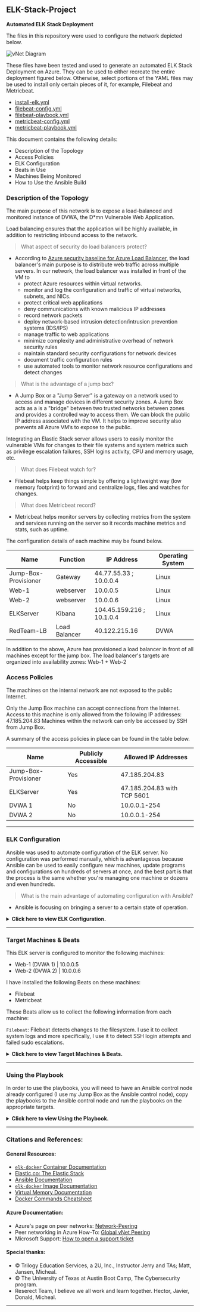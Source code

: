 ## ELK-Stack-Project
**Automated ELK Stack Deployment**
 
The files in this repository were used to configure the network depicted below.

![vNet Diagram](https://github.com/Diablo5G/ELK-Stack-Project/blob/main/Resources/Diagrams/ELK-Project-V1.jpg)
 
These files have been tested and used to generate an automated ELK Stack Deployment on Azure. They can be used to either recreate the entire deployment figured below. Otherwise, select portions of the YAML files may be used to install only certain pieces of it, for example, Filebeat and Metricbeat.

  - [install-elk.yml](https://github.com/Diablo5G/ELK-Stack-Project/blob/main/Ansible/install-elk.yml)
  - [filebeat-config.yml](https://github.com/Diablo5G/ELK-Stack-Project/blob/main/Ansible/filebeat-config.yml)
  - [filebeat-playbook.yml](https://github.com/Diablo5G/ELK-Stack-Project/blob/main/Ansible/filebeat-playbook.yml)
  - [metricbeat-config.yml](https://github.com/Diablo5G/ELK-Stack-Project/blob/main/Ansible/metricbeat-config.yml)
  - [metricbeat-playbook.yml](https://github.com/Diablo5G/ELK-Stack-Project/blob/main/Ansible/metricbeat-playbook.yml)
 
This document contains the following details:
- Description of the Topology
- Access Policies
- ELK Configuration
- Beats in Use
- Machines Being Monitored
- How to Use the Ansible Build
 
### Description of the Topology

The main purpose of this network is to expose a load-balanced and monitored instance of DVWA, the D*mn Vulnerable Web Application.

Load balancing ensures that the application will be highly available, in addition to restricting inbound access to the network.

> What aspect of security do load balancers protect?
- According to [Azure security baseline for Azure Load Balancer](https://bit.ly/3AnSRPV), the load balancer's main purpose is to distribute web traffic across multiple servers. In our network, the load balancer was installed in front of the VM to 
   - protect Azure resources within virtual networks.
   - monitor and log the configuration and traffic of virtual networks, subnets, and NICs.
   - protect critical web applications
   - deny communications with known malicious IP addresses
   - record network packets
   - deploy network-based intrusion detection/intrusion prevention systems (IDS/IPS)
   - manage traffic to web applications
   - minimize complexity and administrative overhead of network security rules
   - maintain standard security configurations for network devices
   - document traffic configuration rules
   - use automated tools to monitor network resource configurations and detect changes


> What is the advantage of a jump box?
- A Jump Box or a "Jump Server" is a gateway on a network used to access and manage devices in different security zones. A Jump Box acts as a is a "bridge" between two trusted networks between zones and provides a controlled way to access them. We can block the public IP address associated with the VM. It helps to improve security also prevents all Azure VM’s to expose to the public.

Integrating an Elastic Stack server allows users to easily monitor the vulnerable VMs for changes to their file systems and system metrics such as privilege escalation failures, SSH logins activity, CPU and memory usage, etc.

> What does Filebeat watch for?
- Filebeat helps keep things simple by offering a lightweight way (low memory footprint) to forward and centralize logs, files and watches for changes.

> What does Metricbeat record?
- Metricbeat helps monitor servers by collecting metrics from the system and services running on the server so it records machine metrics and stats, such as uptime.

The configuration details of each machine may be found below.
 
| Name     | Function | IP Address | Operating System |
|----------|----------|------------|------------------|
| Jump-Box-Provisioner | Gateway  | 44.77.55.33 ; 10.0.0.4   | Linux            |
| Web-1        |webserver    | 10.0.0.5     | Linux            |
| Web-2        |webserver    | 10.0.0.6     | Linux            |
| ELKServer    |Kibana       | 104.45.159.216 ; 10.1.0.4     | Linux            |
| RedTeam-LB|Load Balancer| 40.122.215.16| DVWA            |
 
In addition to the above, Azure has provisioned a load balancer in front of all machines except for the jump box. The load balancer's targets are organized into availability zones: Web-1 + Web-2


### Access Policies
 
The machines on the internal network are not exposed to the public Internet.
 
Only the Jump Box machine can accept connections from the Internet. Access to this machine is only allowed from the following IP addresses: 47.185.204.83 Machines within the network can only be accessed by SSH from Jump Box.
 
A summary of the access policies in place can be found in the table below.
 
| Name     | Publicly Accessible | Allowed IP Addresses |
|----------|---------------------|----------------------|
| Jump-Box-Provisioner | Yes                 | 47.185.204.83        |
| ELKServer      | Yes                  |  47.185.204.83 with TCP 5601        |
| DVWA 1   | No                  |  10.0.0.1-254        |
| DVWA 2   | No                  |  10.0.0.1-254        |


 
---


### ELK Configuration
 
Ansible was used to automate configuration of the ELK server. No configuration was performed manually, which is advantageous because Ansible can be used to easily configure new machines, update programs and configurations on hundreds of servers at once, and the best part is that the process is the same whether you're managing one machine or dozens and even hundreds.

> What is the main advantage of automating configuration with Ansible?
- Ansible is focusing on bringing a server to a certain state of operation.

<details>
<summary> <b> Click here to view ELK Configuration. </b> </summary>

---
 
We will configure an ELK server within virtual network. Specifically,
 
- Deployed a new VM on your virtual network.
- Created an Ansible play to install and configure an ELK instance.
- Restricted access to the new server.

#### Deployed a new VM on your virtual network. 
 
1. Create a new vNet located in the same resource group you have been using. 
- Make sure this vNet is located in a new region and not the same region as your other VM's, which region you select is not important as long as it's a different US region than your other resources. Leave the rest of the settings at default.
- In this example, that the IP Addressing has automatically created a new network space of 10.1.0.0/16. If your network is different (10.2.0.0 or 10.3.0.0) it is ok as long as you accept the default settings. Azure automatically creates a network that will work.

![Create vNet](https://github.com/Diablo5G/ELK-Stack-Project/blob/main/Resources/Images/Create%20vNet.png) 
 
![Create vNet_2](https://github.com/Diablo5G/ELK-Stack-Project/blob/main/Resources/Images/Create%20vNet_2.png) 

2. Create a Peer connection between your vNets. This will allow traffic to pass between your vNets and regions. This peer connection will make both a connection from your first vNet to your Second vNet And a reverse connection from your second vNet back to your first vNet. This will allow traffic to pass in both directions.
- Navigate to `Virtual Network` in the Azure Portal.
- Select your new vNet to view it's details.
- Under `Settings` on the left side, select `Peerings`.
- Click the + Add button to create a new Peering.
- A unique name of the connection from your new vNet to your old vNet such as depicted example below.
- Choose your original RedTeam vNet in the dropdown labeled `Virtual Network`.
- Leave all other settings at their defaults.
 
![Peerings1](https://github.com/Diablo5G/ELK-Stack-Project/blob/main/Resources/Images/Create%20vNet.png) 
 
![Peerings1](https://github.com/Diablo5G/ELK-Stack-Project/blob/main/Resources/Images/Create%20vNet_2.png)  

3. Create a new Ubuntu VM in your virtual network with the following configurations:
- The VM must have a public IP address.
- The VM must be added to the new region in which you created your new vNet. You want to make sure you select your new vNEt and allow a new basic Security Group to be created for this VM.
- The VM must use the same SSH keys as your WebserverVM's. This should be the ssh keys that were created on the Ansible container that's running on your jump box.
- After creating the new VM in Azure, verify that it works as expected by connecting via SSH from the Ansible container on your jump box VM.

   - ```bash
        ssh sysadmin@<jump-box-provisioner-publicIP>
     ``` 
   - ```bash
        sudo docker container list -a
     ``` 
   - ```bash
        sudo docker start goofy_wright
     ```  
   - ```bash
        sudo docker attach goofy_wright
     ``` 
 
![id_rsa.pub_on_newVM](https://github.com/Diablo5G/ELK-Stack-Project/blob/main/Resources/Images/Create%20vNet_2.png)  
 
- Copy the SSH key from the Ansible container on your jump box:
   - RUN `cat id_rsa.pub` Configure a new VM using that SSH key.
 
![id_rsa.pub_on_newVM](https://github.com/Diablo5G/ELK-Stack-Project/blob/main/Resources/Images/Create%20vNet_2.png) 
 

#### Created an Ansible play to install and configure an ELK instance.

In this step, you have to:
- Add your new VM to the Ansible hosts file.
- Create a new Ansible playbook to use for your new ELK virtual machine.
- From your Ansible container, add the new VM to Ansible's hosts file.
   - RUN `nano /etc/ansible/hosts` and put your IP with `ansible_python_interpreter=/usr/bin/python3`

![hosts file editing](https://github.com/Diablo5G/ELK-Stack-Project/blob/main/Resources/Images/ConfigELK.png)  

- In the below play, representing the header of the YAML file, I defined the title of my playbook based on the playbook's main goal by setting the keyword 'name:' to: "Configure Elk VM with Docker". Next, I defined the user account for the SSH connection, by setting the keyword 'remote_user:' to "sysadmin" then activated privilege escalation by setting the keyword 'become:' to "true". 
 
 The playbook implements the following tasks:

```yaml
---
- name: Configure Elk VM with Docker
  hosts: elk
  remote_user: sysadmin
  become: true
  tasks:
```
 
In this play, the ansible package manager module is tasked with installing docker.io. The keyword 'update_cache:' is set to "yes" to download package information from all configured sources and their dependencies prior to installing docker, it is necessary to successfully install docker in this case. Next the keyword 'state:' is set to "present" to verify that the package is installed.


```yaml
     # Use apt module
    - name: Install docker.io
      apt:
        update_cache: yes
        name: docker.io
        state: present
```

In this play, the ansible package manager module is tasked with installing  'pip3', a version of the 'pip installer' which is a standard package manager used to install and maintain packages for Python.
The keyword 'force_apt_get:' is set to "yes" to force usage of apt-get instead of aptitude. The keyword 'state:' is set to "present" to verify that the package is installed.

```yaml
      # Use apt module
    - name: Install pip3
      apt:
        force_apt_get: yes
        name: python3-pip
        state: present
```

In this play the pip installer is used to install docker and also verify afterwards that docker is installed ('state: present').

```yaml
      # Use pip module
    - name: Install Docker python module
      pip:
        name: docker
        state: present
```

In this play, the ansible sysctl module configures the target virtual machine (i.e., the Elk server VM) to use more memory. On newer version of Elasticsearch, the max virtual memory areas is likely to be too low by default (ie., 65530) and will result in the following error: "elasticsearch | max virtual memory areas vm.max_map_count [65530] likely too low, increase to at least [262144]", thus requiring the increase of vm.max_map_count to at least 262144 using the sysctl module (keyword 'value:' set to "262144"). The keyword 'state:' is set to "present" to verify that the change was applied. The sysctl command is used to modify Linux kernel variables at runtime, to apply the changes to the virtual memory variables, the new variables need to be reloaded so the keyword 'reload:' is set to "yes" (this is also necessary in case the VM has been restarted).

```yaml
      # Use sysctl module
    - name: Use more memory
      sysctl:
        name: vm.max_map_count
        value: "262144"
        state: present
        reload: yes
```

In this play, the ansible docker_container module is used to download and launch our Elk container. The container is pulled from the docker hub repository. The keyword 'image:' is set with the value "sebp/elk:761", "sebp" is the creator of the container (i.e., Sebastien Pujadas). "elk" is the container and "761" is the version of the container. The keyword 'state:' is set to "started" to start the container upon creation. The keyword 'restart_policy:' is set to "always" and will ensure that the container restarts if you restart your web vm. Without it, you will have to restart your container when you restart the machine.
The keyword 'published_ports:' is set with the 3 ports that are used by our Elastic stack configuration, i.e., "5601" is the port used by Kibana, "9200" is the port used by Elasticsearch for requests by default and "5400" is the default port Logstash listens on for incoming Beats connections (we will go over the Beats we installed in the following section "Target Machines & Beats").

```yaml
      # Use docker_container module
    - name: download and launch a docker elk container
      docker_container:
        name: elk
        image: sebp/elk:761
        state: started
        restart_policy: always
        published_ports:
          - 5601:5601
          - 9200:9200
          - 5044:5044
```

In this play, the ansible systemd module is used to start docker on boot, setting the keyword 'enabled:' to "yes".

```yaml
      # Use systemd module
    - name: Enable service docker on boot
      systemd:
        name: docker
        enabled: yes
```

 Now we can start launching and exposing the container by run

```bash
ansible-playbook install-elk.yml
```

The following screenshot displays the result of running `install-elk.yml`

![Docker ELKResult output](https://github.com/Diablo5G/ELK-Stack-Project/blob/main/Resources/Images/Install_elk_result.png)

SSH to your container: ```ssh sysadmin@10.1.0.4``` and RUN ```sudo docker ps```

The following screenshot displays the result of running `docker ps` after successfully configuring the Elastic Stack instance.

![Docker InstallELK output](https://github.com/Diablo5G/ELK-Stack-Project/blob/main/Resources/Images/InstallELK.png)

Logging into the Elk server and manually launch the ELK container with: 

```bash
sudo docker start elk
```
then ```curl http://localhost:5601/app/kibana``` does return HTML.

The following screenshot displays the result of running `curl` after start ELK container

![Docker curl output](https://github.com/Diablo5G/ELK-Stack-Project/blob/main/Resources/Images/CurlResult.png)

This step is to restrict access to the ELK VM using Azure's network security groups (NSGs). We need to add public IP address to a whitelist, just as we did when clearing access to jump box.

Go to Network Security Group to config your host IP to Kibana as follow

![Docker InboundSecRules output](https://github.com/Diablo5G/ELK-Stack-Project/blob/main/Resources/Images/InboundSecRules.png)

Then try to access web browser to http://your.ELK-VM.External.IP:5601/app/kibana
 
![Access_Kibana](https://github.com/Diablo5G/ELK-Stack-Project/blob/main/Resources/Images/InboundSecRules.png)

</details>

---

### Target Machines & Beats
This ELK server is configured to monitor the following machines:

- Web-1 (DVWA 1) | 10.0.0.5
- Web-2 (DVWA 2) | 10.0.0.6

I have installed the following Beats on these machines:

- Filebeat
- Metricbeat

These Beats allow us to collect the following information from each machine:

`Filebeat`: Filebeat detects changes to the filesystem. I use it to collect system logs and more specifically, I use it to detect SSH login attempts and failed sudo escalations.


<details>
<summary> <b> Click here to view Target Machines & Beats. </b> </summary>

---

Filebeat playbook I used below:

```yaml
---
- name: Install and Launch Filebeat
  hosts: webservers
  become: yes
  tasks:
    # Use command module
  - name: Download filebeat .deb file
    command: curl -L -O https://artifacts.elastic.co/downloads/beats/filebeat/filebeat-7.4.0-amd64.deb
    # Use command module
  - name: Install filebeat .deb
    command: dpkg -i filebeat-7.4.0-amd64.deb
    # Use copy module
  - name: Drop in filebeat.yml
    copy:
      src: /etc/ansible/roles/install-filebeat/files/filebeat-config.yml
      dest: /etc/filebeat/filebeat.yml
    # Use command module
  - name: Enable and Configure System Module
    command: filebeat modules enable system
    # Use command module
  - name: Setup filebeat
    command: filebeat setup
    # Use command module
  - name: Start filebeat service
    command: service filebeat start
    # Use systemd module
  - name: Enable service filebeat on boot
    systemd:
      name: filebeat
      enabled: yes
```


`Metricbeat`: Metricbeat detects changes in system metrics, such as CPU usage and memory usage.

Metricbeat playbook I used below:

```yaml
---
- name: Install and Launch Metricbeat
  hosts: webservers
  become: true
  tasks:
    # Use command module
  - name: Download metricbeat
    command: curl -L -O https://artifacts.elastic.co/downloads/beats/metricbeat/metricbeat-7.4.0-amd64.deb
    # Use command module
  - name: install metricbeat
    command: dpkg -i metricbeat-7.4.0-amd64.deb
    # Use copy module
  - name: drop in metricbeat config
    copy:
      src: /etc/ansible/roles/install-metricbeat/files/metricbeat-config.yml
      dest: /etc/metricbeat/metricbeat.yml
    # Use command module
  - name: enable and configure docker module for metric beat
    command: metricbeat modules enable docker
    # Use command module
  - name: setup metric beat
    command: metricbeat setup
    # Use command module
  - name: start metric beat
    command: service metricbeat start
    # Use systemd module
  - name: Enable service metricbeat on boot
    systemd:
      name: metricbeat
      enabled: yes
```
 
</details>

---
 
### Using the Playbook
In order to use the playbooks, you will need to have an Ansible control node already configured (I use my Jump Box as the Ansible control node), copy the playbooks to the Ansible control node and run the playbooks on the appropriate targets. 

<details>
<summary> <b> Click here to view Using the Playbook. </b> </summary>

---

First, I SSH into the control node and follow the steps below:

- Copy the playbook files to the Ansible control node.
- Update the "hosts" file to include the groups of hosts representing the targeted servers to run the playbooks on.
- Run the playbooks, and navigate to the ELK server to check that the installation worked as expected.

So, first I connect to my Jump Box using the following command to SSH into the box:

```bash
ssh sysadmin@168.61.162.23
```

![SSH into ump box](https://github.com/Diablo5G/ELK-Stack-Project/blob/main/Resources/Images/SSH_into_Jump_Box.png)

Then I run the following command to start and launch my Ansible docker container (i.e., the Ansible Control Node):

```bash
sudo docker start goofy_wright
```
and

```bash
sudo docker attach goofy_wright 
```

Note: Your container will have a different name.

![Start and launch ansible container](https://github.com/Diablo5G/ELK-Stack-Project/blob/main/Resources/Images/Start_launch_ansible.png)

Next, I run the playbooks.

First I run my ELK playbook to deploy my ELK server:

```bash
ansible-playbook install_elk.yml
```

Then I run the Filebeat and Metricbeat playbooks to install the agents on my web servers (Web-1, Web-2):

```bash
ansible-playbook install_filebeat.yml
```
```bash
ansible-playbook install_metricbeat.yml
```


To verify that my ELK server was successfully deployed, I SSH into my ELK server and run the following command:

```bash
curl http://localhost:5601/app/kibana
```


If the server was successfully installed and deployed I should see the following HTML code output in the terminal:

![confirm elk server running via localhost](https://github.com/Sk3llington/Project1-UCLA-Cyber-Security/blob/main/Images/confirm_ELK_server_running_localhost.png)

You can also use your web browser to confirm that the ELK server is up and running by opening a web browser page and entering the public ip address to access Kibana's web interface:

http://40.79.255.121:5601/app/kibana

If the server is up and functioning, you should be able to access the page below:

![confirm elk running via public ip](https://github.com/Sk3llington/Project1-UCLA-Cyber-Security/blob/main/Images/confirm_ELK_server_running_public_ip.png)

Next, I want to verify that `filebeat` and `metricbeat` are actually collecting the data they are supposed to and that my deployment is fully functioning.

To do so, I have implemented 3 tasks:


1. Generate a high amount of failed SSH login attempts and verify that Kibana is picking up this activity.


2. Generate a high amount of CPU usage on my web servers and verify that Kibana picks up this data.


3. Generate a high amount of web requests to my web servers and make sure that Kibana is picking them up.


* Generating a high amount of failed SSH login attempts:


To generate these attempts I intentionally tried to connect to my Web-1 web server from the Jump Box instead of connecting from my Ansible container in order to generate failed attempts (the server can't verify my private key outside of the container). All ELK Stack scripts refer to [Elk_Stack_scripts.sh](https://github.com/Diablo5G/ELK-Stack-Project/blob/main/Linux/Elk_Stack_scripts.sh)

To do so I used the following short script to automate 1000 failed SSH login attempts: 


```bash
for i in {1..1000}; do ssh Web_1@10.0.0.5; done
```

![ssh failed attempts](https://github.com/Sk3llington/Project-1-UCLA-Cyber-Security/blob/f927b7cdbd50c0d4b7830f1839658fcfeaf2a96d/Images/ssh_failed_attempts.png)


Next I check Kibana to see if the failed attempts were logged:


![filebeat failed ssh attempts](https://github.com/Sk3llington/Project-1-UCLA-Cyber-Security/blob/f927b7cdbd50c0d4b7830f1839658fcfeaf2a96d/Images/filebeat_failed_ssh_attempts.png)

I can see that all the failed attempts were detected and sent to Kibana.

Now Let's breakdown the syntax of my previous short script:

`for` begins the `for` loop.

`i in` creates a variable named `i` that will hold each number `in` our list.

`{1..1000}` creates a list of 1000 numbers, each of which will be given to our `i` variable.

`;` separates the portions of our `for` loop when written on one line.

`do` indicates the action taken by each loop.

`ssh sysadmin@10.0.0.5` is the command run by `do`.

`;` separates the portions of our for loop when it's written on one line.

`done` closes the `for` loop.

Now I can run the same short script command with a few modifications, to test that `filebeat` is logging all failed attempts on all web servers where `filebeat` was deployed.

I want to run a command that will attempt to SSH into multiple web servers at the same time and continue forever until I stop it:

```bash
while true; do for i in {5..6}; do ssh Web_1@10.0.0.$i; done
```

Now let's breakdown the syntax of my previous short script:


`while` begins the `while` loop.

`true` will always be equal to `true` so this loop will never stop, unless you force quit it.

`;` separates the portions of our `while` loop when it's written on one line.

`do` indicates the action taken by each loop.

`i in` creates a variable named `i` that will hold each number in our list.

`{5..6}` creates a list of numbers (5 and 6), each of which will be given to our `i` variable.

`ssh sysadmin@10.0.0.$i` is the command run by `do`. It is passing in the `$i` variable so the `wget` command will be run on each server, i.e., 10.0.0.5, 10.0.0.6 (Web-1, Web-2).


Next, I want to confirm that `metricbeat` is functioning. To do so I will run a linux stress test.


* Generating a high amount of CPU usage on my web servers (Web-1, Web-2) and confirming that Kibana is collecting the data.


1. From my Jump Box, I start my Ansible container with the following command:

```bash
sudo docker start goofy_wright && sudo docker attach goofy_wright
```

2. I SSH from my Ansible container to one of my web server.

```bash
ssh Web_1@10.0.0.5
```

3. I install the `stress` module with the following command:

```bash
sudo apt install stress
```

4. I run the service with the following command and let the stress test run for a few minutes:

```bash
sudo stress --cpu 1
```

Next, I compare 2 of my web servers to see the difference in CPU usage, confirming that `metricbeat` is capturing the increase in CPU usage due to our stress command:

![cpu stress test results](https://github.com/Sk3llington/Project-1-UCLA-Cyber-Security/blob/7393789af6e4858bb3db389ed5271e2b712c6579/Images/cpu_stress_test_result.png)


Another view of the CPU usage metrics Kibana collected:

![cpu stress test results graph](https://github.com/Sk3llington/Project-1-UCLA-Cyber-Security/blob/9bcdcb0cdda628a18aad96fd07d56585c2b7a0cc/Images/cpu_stress_test_result_graph.png)


* Generate a high amount of web requests to my web servers and make sure that Kibana is picking them up.

This time I want to generate a high amount of web requests directed to one of my web servers, I will use `wget` to launch a DoS attack.

1. I log into my Jump Box

2. I need to add a new firewall rule to allow my Jump Box (10.0.0.4) to connect to my web servers over HTTP on port 80. To do so, I add a new Inbound Security Rule to my RedTeam1 Network Security Group:

![jump to http to webservers](https://github.com/Sk3llington/Project-1-UCLA-Cyber-Security/blob/9bcdcb0cdda628a18aad96fd07d56585c2b7a0cc/Images/jumpbox_http_to_webservers.png)


3. I run the following command to download the file `index.html` from my Web-1 VM:

```bash
wget 10.0.0.5
```

Output of the command:

![index html download](https://github.com/Sk3llington/Project-1-UCLA-Cyber-Security/blob/9bcdcb0cdda628a18aad96fd07d56585c2b7a0cc/Images/index_html_download.png)


4. I confirm that the file has been downloaded with the `ls` command:


```bash
sysadmin@Jump-Box-Provisioner:~$ ls 
index.html
```

5. Next, I run the `wget` command in a loop to generate a very high number of web requests, I will use the `while` loop:

```bash
while true; do wget 10.0.0.5; done
```

The result is that the `Load`, `Memory Usage` and `Network Traffic` were hit as seen below:

![load increase DoS](https://github.com/Sk3llington/Project-1-UCLA-Cyber-Security/blob/9bcdcb0cdda628a18aad96fd07d56585c2b7a0cc/Images/load_increase_DoS.png)

![memory usage](https://github.com/Sk3llington/Project-1-UCLA-Cyber-Security/blob/9bcdcb0cdda628a18aad96fd07d56585c2b7a0cc/Images/memory_usage.png)

![network traffic increase](https://github.com/Sk3llington/Project-1-UCLA-Cyber-Security/blob/9bcdcb0cdda628a18aad96fd07d56585c2b7a0cc/Images/network_traffic_increase.png)

After stopping the `wget` command, I can see that thousands of index.html files were created (as seen below).


![index html files](https://github.com/Sk3llington/Project-1-UCLA-Cyber-Security/blob/9bcdcb0cdda628a18aad96fd07d56585c2b7a0cc/Images/index_html_files.png)


I can use the following command to clean that up:

```bash
rm *
```

Now if we use `ls` again, the directory is a lot cleaner:


![directory cleanup](https://github.com/Sk3llington/Project-1-UCLA-Cyber-Security/blob/b3cb4729f2d776119d25fea2dcb676c6a22197c1/Images/directory_cleanup.png)


I can also avoid the creation of the `index.html` file by adding the flag `-O` to my command so that I can specify a destination file where all the `index.html` files will be concatenated and written to.

Since I don't want to save the `index.html` files, I will not write them to any output file but instead send them directly to a directory that doesn't save anything, i.e., `/dev/null`. 

I use the following command to do that:


```bash
while true; do wget 10.0.0.5 -O /dev/null; done
```

Now, if I want to perform the `wget` DoS request on all my web servers, I can use the previous command I used to generate failed SSH login attempts on all my web servers, but this time I will tweak the command to send `wget` requests to all webservers:

```bash
while true; do for i in {5..6}; do wget -O /dev/null 10.0.0.$i; done
```

Note that I need to press CTRL + C to stop the `wget` requests since I am using the `while` loop.


My Elastic Stack server is now functioning and correctly monitoring my load-balanced exposed DVWA web application.

</details>

---


### Citations and References:

#### General Resources:

- [`elk-docker` Container Documentation](https://elk-docker.readthedocs.io/)
- [Elastic.co: The Elastic Stack](https://www.elastic.co/elastic-stack)
- [Ansible Documentation](https://docs.ansible.com/ansible/latest/index.html)
- [`elk-docker` Image Documentation](https://elk-docker.readthedocs.io/#elasticsearch-logstash-kibana-elk-docker-image-documentation)
- [Virtual Memory Documentation](https://www.elastic.co/guide/en/elasticsearch/reference/5.0/vm-max-map-count.html#vm-max-map-count)
- [Docker Commands Cheatsheet](https://phoenixnap.com/kb/list-of-docker-commands-cheat-sheet)

#### Azure Documentation:

- Azure's page on peer networks: [Network-Peering](https://docs.microsoft.com/en-us/azure/virtual-network/virtual-network-peering-overview)
- Peer networking in Azure How-To: [Global vNet Peering](https://azure.microsoft.com/en-ca/blog/global-vnet-peering-now-generally-available/)
- Microsoft Support: [How to open a support ticket](https://docs.microsoft.com/en-us/azure/azure-portal/supportability/how-to-create-azure-support-request)

#### Special thanks:
- © Trilogy Education Services, a 2U, Inc., Instructor Jerry and TAs; Matt, Jansen, Micheal. 
- © The University of Texas at Austin Boot Camp, The Cybersecurity program. 
- Reserect Team, I believe we all work and learn together. Hector, Javier, Donald, Micheal.

---

